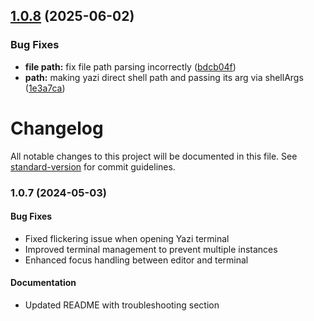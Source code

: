 ## [1.0.8](https://github.com/dautroc/yazi-vscode/compare/v1.0.7...v1.0.8) (2025-06-02)


### Bug Fixes

* **file path:** fix file path parsing incorrectly ([bdcb04f](https://github.com/dautroc/yazi-vscode/commit/bdcb04fc2eb122d54ab06a820cc79f4622f74c7e))
* **path:** making yazi direct shell path and passing its arg via shellArgs ([1e3a7ca](https://github.com/dautroc/yazi-vscode/commit/1e3a7ca3a9a1ad043ddeb54b26b9104f9cb20b5d))

# Changelog

All notable changes to this project will be documented in this file. See [standard-version](https://github.com/conventional-changelog/standard-version) for commit guidelines.

### 1.0.7 (2024-05-03)

#### Bug Fixes
- Fixed flickering issue when opening Yazi terminal
- Improved terminal management to prevent multiple instances
- Enhanced focus handling between editor and terminal

#### Documentation
- Updated README with troubleshooting section
